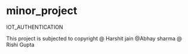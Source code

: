 # minor_project
IOT_AUTHENTICATION



This project is subjected to copyright @ Harshit jain  @Abhay sharma @ Rishi Gupta
